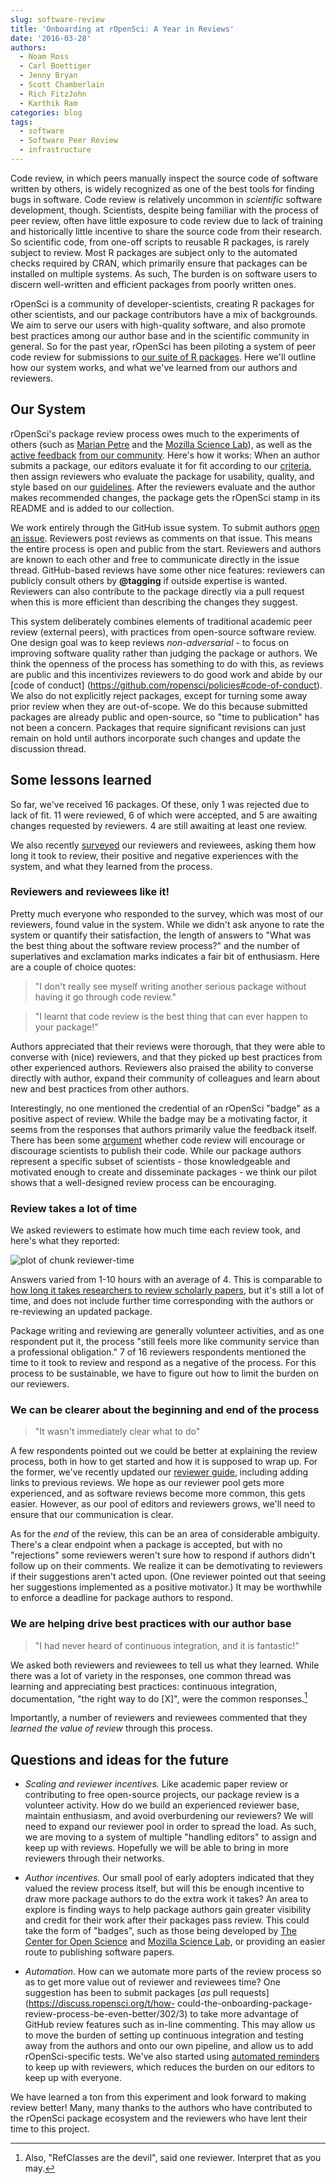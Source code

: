 ```yaml
---
slug: software-review
title: 'Onboarding at rOpenSci: A Year in Reviews'
date: '2016-03-28'
authors:
  - Noam Ross
  - Carl Boettiger
  - Jenny Bryan
  - Scott Chamberlain
  - Rich FitzJohn
  - Karthik Ram
categories: blog
tags:
  - software
  - Software Peer Review
  - infrastructure
---
```


Code review, in which peers manually inspect the source code of software
written by others, is widely recognized as one of the best tools for finding
bugs in software. Code review is relatively uncommon in *scientific* software
development, though. Scientists, despite being familiar with the process of
peer review, often have little exposure to code review due to lack of training and
historically little incentive to share the source code from their research. So
scientific code, from one-off scripts to reusable R packages, is rarely subject
to review. Most R packages are subject only to the automated checks required by
  CRAN, which primarily ensure that packages can be installed on multiple systems.
As such, The burden is on software users to discern well-written and efficient
packages from poorly written ones.

rOpenSci is a community of developer-scientists, creating R packages for other
scientists, and our package contributors have a mix of backgrounds. We aim to
serve our users with high-quality software, and also promote best practices
among our author base and in the scientific community in general. So for
the past year, rOpenSci has been piloting a system of peer code review for
submissions to [our suite of R packages](https://ropensci.org/packages/). Here
we'll outline how our system works, and what we've learned from our authors and
reviewers.

## Our System

rOpenSci's package review process owes much to the experiments of others
(such as [Marian Petre](http://mcs.open.ac.uk/mp8/) and the [Mozilla Science Lab](https://mozillascience.org/code-review-for-science-what-we-learned)),
as well as the [active feedback](https://discuss.ropensci.org/t/code-review-onboarding-milestones/180) [from our
community](https://discuss.ropensci.org/t/how-could-the-onboarding-package-review-process-be-even-better/302). Here's how it works: When an author submits
a package, our editors evaluate it for fit according to our [criteria](https://github.com/ropensci/policies#package-fit), then assign reviewers who evaluate
the package for usability, quality, and style based on our [guidelines](https://github.com/ropensci/packaging_guide#ropensci-packaging-guide). After the
reviewers evaluate and the author makes recommended changes, the package gets
the rOpenSci stamp in its README and is added to our collection.

We work entirely through the GitHub issue system. To submit authors [open
an issue](https://github.com/ropensci/software-review/issues/new). Reviewers post
reviews as comments on that issue. This means the entire process is open and
public from the start. Reviewers and authors are known to each other and free
to communicate directly in the issue thread. GitHub-based reviews have some
other nice features: reviewers can publicly consult others by **\@tagging**
if outside expertise is wanted. Reviewers can also contribute to the package
directly via a pull request when this is more efficient than describing the
changes they suggest.

This system deliberately combines elements of traditional academic peer review
(external peers), with practices from open-source software review. One design
goal was to keep reviews *non-adversarial* - to focus on improving software
quality rather than judging the package or authors. We think the openness
of the process has something to do with this, as reviews are public and this
incentivizes reviewers to do good work and abide by our [code of conduct]
(https://github.com/ropensci/policies#code-of-conduct). We also do not
explicitly reject packages, except for turning some away prior review when they
are out-of-scope. We do this because submitted packages are already public and
open-source, so "time to publication" has not been a concern. Packages that
require significant revisions can just remain on hold until authors incorporate
such changes and update the discussion thread.

## Some lessons learned

So far, we've received 16 packages. Of these, only 1 was rejected due to lack
of fit. 11 were reviewed, 6 of which were accepted, and 5 are awaiting changes
requested by reviewers. 4 are still awaiting at least one review.

We also recently [surveyed](https://docs.google.com/spreadsheets/d/1zaE5MvqXyD0I7LWONh1HlQu98wTIZ6Uls4QVmKs2u-w/edit?usp=sharing) our reviewers and
reviewees, asking them how long it took to review, their positive and negative
experiences with the system, and what they learned from the process.

### Reviewers and reviewees like it!

Pretty much everyone who responded to the survey, which was most of our
reviewers, found value in the system.  While we didn't ask anyone to rate the
system or quantify their satisfaction, the length of answers to "What was the
best thing about the software review process?" and the number of superlatives
and exclamation marks indicates a fair bit of enthusiasm.  Here are a couple of
choice quotes:

> "I don't really see myself writing another serious package without having it go through code review."

> "I learnt that code review is the best thing that can ever happen to your
package!"

Authors appreciated that their reviews were thorough, that they were able to
converse with (nice) reviewers, and that they picked up best practices from
other experienced authors. Reviewers also praised the ability to converse
directly with author, expand their community of colleagues and learn about new
and best practices from other authors.

Interestingly, no one mentioned the credential of an rOpenSci "badge" as a
positive aspect of review.  While the badge may be a motivating factor,
it seems from the responses that authors primarily value the feedback itself.
There has been some [argument](http://simplystatistics.org/2013/09/26/how-could-code-review-discourage-code-disclosure-reviewers-with-motivation/) whether code
review will encourage or discourage scientists to publish their
code.  While our package authors represent a specific subset of scientists - those knowledgeable and motivated enough to create and disseminate packages - we think
our pilot shows that a well-designed review process can be encouraging.

### Review takes a lot of time

We asked reviewers to estimate how much time each review took, and here's what
they reported:

![plot of chunk reviewer-time](/assets/blog-images/2016-03-28-software-review/reviewer-time-1.png)

Answers varied from 1-10 hours with an average of 4. This is comparable
to [how long it takes researchers to review scholarly papers](http://publishingresearchconsortium.com/index.php/112-prc-projects/research-reports/peer-review-in-scholarly-journals-research-report/142-peer-review-in-scholarly-journals-perspective-of-the-scholarly-community-an-international-study), but
it's still a lot of time, and does not include further time corresponding with
the authors or re-reviewing an updated package.

Package writing and reviewing are generally volunteer activities, and as one
respondent put it, the process "still feels more like community service than
a professional obligation." 7 of 16 reviewers respondents mentioned the time to
it took to review and respond as a negative of the process. For this process to
be sustainable, we have to figure out how to limit the burden on our reviewers.

### We can be clearer about the beginning and end of the process

> "It wasn't immediately clear what to do"

A few respondents pointed out we could be better at explaining the review
process, both in how to get started and how it is supposed to wrap up. For the
former, we've recently updated our [reviewer guide](https://devguide.ropensci.org/reviewerguide.html), including adding links to previous reviews. We
hope as our reviewer pool gets more experienced, and as software reviews become
more common, this gets easier. However, as our pool of editors and reviewers
grows, we'll need to ensure that our communication is clear.

As for the *end* of the review, this can be an area of considerable ambiguity.
There's a clear endpoint when a package is accepted, but with no "rejections"
some reviewers weren't sure how to respond if authors didn't follow up on their
comments. We realize it can be demotivating to reviewers if their suggestions
aren't acted upon. (One reviewer pointed out that seeing her suggestions
implemented as a positive motivator.) It may be worthwhile to enforce a
deadline for package authors to respond.

### We are helping drive best practices with our author base

> "I had never heard of continuous integration, and it is fantastic!"

We asked both reviewers and reviewees to tell us what they learned. While there
was a lot of variety in the responses, one common thread was learning and
appreciating best practices: continuous integration, documentation,
"the right way to do [X]", were the common responses.[^RefC]

Importantly, a number of reviewers and reviewees commented that they *learned
the value of review* through this process.

[^RefC]: Also, "RefClasses are the devil", said one reviewer.  Interpret that as you may.

## Questions and ideas for the future

- *Scaling and reviewer incentives.* Like academic paper review or contributing
to free open-source projects, our package review is a volunteer activity.
How do we build an experienced reviewer base, maintain enthusiasm, and
avoid overburdening our reviewers? We will need to expand our reviewer pool in
order to spread the load. As such, we are moving to a system
of multiple "handling editors" to assign and keep up with reviews. Hopefully we
will be able to bring in more reviewers through their networks.

- *Author incentives.* Our small pool of early adopters indicated that they
valued the review process itself, but will this be enough incentive to draw more
package authors to do the extra work it takes? An area to explore is finding
ways to help package authors gain greater visibility and credit for their work
after their packages pass review. This could take the form of "badges", such
as those being developed by [The Center for Open Science](https://osf.io/tvyxz/wiki/home/)
and [Mozilla Science Lab](https://www.mozillascience.org/projects/contributorship-badges), or providing an easier route to publishing software papers.

- *Automation.* How can we automate more parts of the review process so as to
get more value out of reviewer and reviewees time? One suggestion has been to submit packages
[*as* pull requests](https://discuss.ropensci.org/t/how- could-the-onboarding-package-review-process-be-even-better/302/3) to take more advantage of GitHub
review features such as in-line commenting. This may allow us to move the burden
of setting up continuous integration and testing away from the authors and onto
our own pipeline, and allow us to add rOpenSci-specific tests. We've also started using [automated reminders](https://github.com/ropenscilabs/heythere) to keep up with reviewers, which reduces the
burden on our editors to keep up with everyone.

We have learned a ton from this experiment and look forward to making review
better! Many, many thanks to the authors who have contributed to the rOpenSci
package ecosystem and the reviewers who have lent their time to this project.


